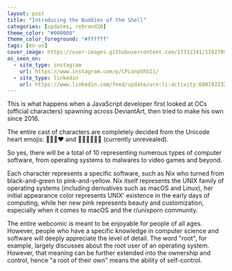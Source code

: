 ```yaml
---
layout: post
title: "Introducing the Buddies of the Shell"
categories: [updates, rebrand20]
theme_color: "#000000"
theme_color_foreground: "#ffffff"
tags: [en-us]
cover_image: https://user-images.githubusercontent.com/17312341/119270938-62ab3300-bc29-11eb-8128-849475575ece.png
as_seen_on:
  - site_type: instagram
    url: https://www.instagram.com/p/CPLonp5hbIi/
  - site_type: linkedin
    url: https://www.linkedin.com/feed/update/urn:li:activity:6801922323197898752/
---
```


This is what happens when a JavaScript developer first looked at OCs (official characters) spawning across DeviantArt, then tried to make his own since 2016.

The entire cast of characters are completely decided from the Unicode heart emojis: 💙💖🖤❤️ and 🧡💚🤎💜💛🤍 (currently unrevealed).

So yes, there will be a total of 10 representing numerous types of computer software, from operating systems to malwares to video games and beyond.

Each character represents a specific software, such as Nix who turned from black-and-green to pink-and-yellow. Nix itself represents the UNIX family of operating systems (including derivatives such as macOS and Linux), her initial appearance color represents UNIX' existence in the early days of computing, while her new pink represents beauty and customization, especially when it comes to macOS and the r/unixporn community.

The entire webcomic is meant to be enjoyable for people of all ages. However, people who have a specific knowledge in computer science and software will deeply appreciate the level of detail. The word "root", for example, largely discusses about the root user of an operating system. However, that meaning can be further extended into the ownership and control, hence "a root of their own" means the ability of self-control.